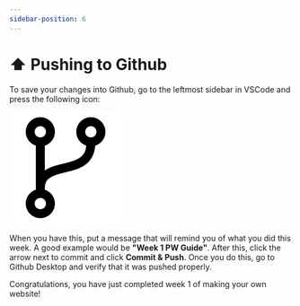 ```yaml
---
sidebar-position: 6
---
```


# ⬆️ Pushing to Github

To save your changes into Github, go to the leftmost sidebar in VSCode and press the following icon:

![Branch Icon](branch.png "Branch Icon")

When you have this, put a message that will remind you of what you did this week. A good example would be __"Week 1 PW Guide"__. After this, click the arrow next to commit and click __Commit & Push__. Once you do this, go to Github Desktop and verify that it was pushed properly.

Congratulations, you have just completed week 1 of making your own website!